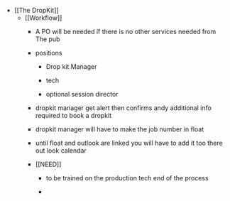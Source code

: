 - [[The DropKit]]
	 - [[Workflow]]
		 - A PO will be needed if there is no other services needed from The pub

		 - positions
			 - Drop kit Manager 

			 - tech

			 - optional session director

		 - dropkit manager get alert then confirms andy additional info required to book a dropkit 

		 - dropkit manager will have to make the job number in float

		 - until float and outlook are linked you will have to add it too there out look calendar

		 - [[NEED]]
			 - to be trained on the production tech end of the process

			 - 
